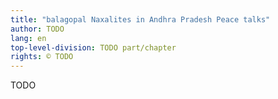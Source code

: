```yaml
---
title: "balagopal Naxalites in Andhra Pradesh Peace talks"
author: TODO
lang: en
top-level-division: TODO part/chapter
rights: © TODO
---
```


TODO

